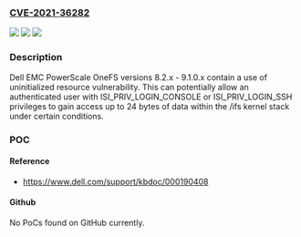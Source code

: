 ### [CVE-2021-36282](https://cve.mitre.org/cgi-bin/cvename.cgi?name=CVE-2021-36282)
![](https://img.shields.io/static/v1?label=Product&message=PowerScale%20OneFS&color=blue)
![](https://img.shields.io/static/v1?label=Version&message=%3D%208.2.x%20-%209.1.0.x%20&color=brighgreen)
![](https://img.shields.io/static/v1?label=Vulnerability&message=Other&color=brighgreen)

### Description

Dell EMC PowerScale OneFS versions 8.2.x - 9.1.0.x contain a use of uninitialized resource vulnerability. This can potentially allow an authenticated user with ISI_PRIV_LOGIN_CONSOLE or ISI_PRIV_LOGIN_SSH privileges to gain access up to 24 bytes of data within the /ifs kernel stack under certain conditions.

### POC

#### Reference
- https://www.dell.com/support/kbdoc/000190408

#### Github
No PoCs found on GitHub currently.

